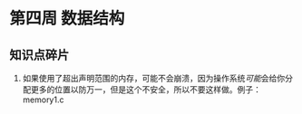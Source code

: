 # 第四周 数据结构

## 知识点碎片

1. 如果使用了超出声明范围的内存，可能不会崩溃，因为操作系统*可能*会给你分配更多的位置以防万一，但是这个不安全，所以不要这样做。例子：memory1.c
